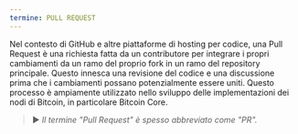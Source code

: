 ```yaml
---
termine: PULL REQUEST
---
```


Nel contesto di GitHub e altre piattaforme di hosting per codice, una Pull Request è una richiesta fatta da un contributore per integrare i propri cambiamenti da un ramo del proprio fork in un ramo del repository principale. Questo innesca una revisione del codice e una discussione prima che i cambiamenti possano potenzialmente essere uniti. Questo processo è ampiamente utilizzato nello sviluppo delle implementazioni dei nodi di Bitcoin, in particolare Bitcoin Core.

> ► *Il termine "Pull Request" è spesso abbreviato come "PR".*